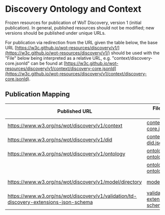 # Discovery Ontology and Context
Frozen resources for publication of WoT Discovery, version 1 (initial publication).
In general, published resources should not be modified; new versions should be published under unique URLs.

For publication via redirection from the URL given the table below, the base URL
[https://w3c.github.io/wot-resources/discovery/v1/](https://w3c.github.io/wot-resources/discovery/v1/) 
should be used with the "File" below being interpreted 
as a relative URL, e.g. "context/discovery-core.jsonld" can be found at
[https://w3c.github.io/wot-resources/discovery/v1/context/discovery-core.jsonld](https://w3c.github.io/wot-resources/discovery/v1/context/discovery-core.jsonld).

## Publication Mapping
| Published URL | File (relative source URL) | Content-Types |
| --- | --- | --- |
| https://www.w3.org/ns/wot/discovery/v1/context | [context/discovery-core.jsonld](https://w3c.github.io/wot-resources/discovery/v1/context/discovery-core.jsonld) | application/ld+json; charset=utf-8 |
| https://www.w3.org/ns/wot/discovery/v1/did | [context/discovery-did.jsonld](https://w3c.github.io/wot-resources/discovery/v1/context/discovery-did.jsonld) | application/ld+json; charset=utf-8 |
| https://www.w3.org/ns/wot/discovery/v1/ontology | [ontology/discovery-ontology.ttl](https://w3c.github.io/wot-resources/discovery/v1/ontology/discovery-ontology.ttl) | text/turtle; charset=utf-8 |
|                                                 | [ontology/discovery-ontology.html](https://w3c.github.io/wot-resources/discovery/v1/ontology/discovery-ontology.html) | text/html; charset=utf-8 |
| https://www.w3.org/ns/wot/discovery/v1/model/directory | [model/directory.tm.jsonld](https://w3c.github.io/wot-resources/discovery/v1/model/directory.tm.jsonld) | application/tm+json; charset=utf-8 |
| https://www.w3.org/ns/wot/discovery/v1/validation/td-discovery-extensions-json-schema | [validation/td-discovery-extensions-json-schema.json](https://w3c.github.io/wot-resources/discovery/v1/validation/td-discovery-extensions-json-schema.json) | application/json; charset=utf-8 |
